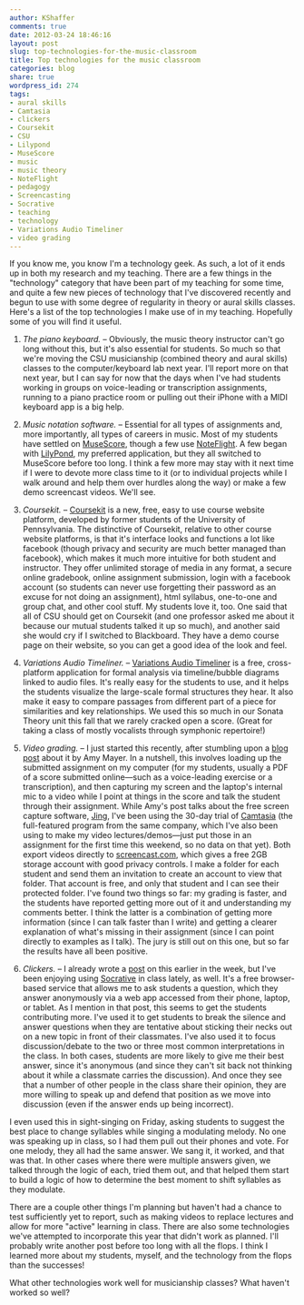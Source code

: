 ```yaml
---
author: KShaffer
comments: true
date: 2012-03-24 18:46:16
layout: post
slug: top-technologies-for-the-music-classroom
title: Top technologies for the music classroom
categories: blog
share: true
wordpress_id: 274
tags:
- aural skills
- Camtasia
- clickers
- Coursekit
- CSU
- Lilypond
- MuseScore
- music
- music theory
- NoteFlight
- pedagogy
- Screencasting
- Socrative
- teaching
- technology
- Variations Audio Timeliner
- video grading
---
```


If you know me, you know I'm a technology geek. As such, a lot of it ends up in both my research and my teaching. There are a few things in the "technology" category that have been part of my teaching for some time, and quite a few new pieces of technology that I've discovered recently and begun to use with some degree of regularity in theory or aural skills classes. Here's a list of the top technologies I make use of in my teaching. Hopefully some of you will find it useful.

1. _The piano keyboard._ – Obviously, the music theory instructor can't go long without this, but it's also essential for students. So much so that we're moving the CSU musicianship (combined theory and aural skills) classes to the computer/keyboard lab next year. I'll report more on that next year, but I can say for now that the days when I've had students working in groups on voice-leading or transcription assignments, running to a piano practice room or pulling out their iPhone with a MIDI keyboard app is a big help.

2. _Music notation software._ – Essential for all types of assignments and, more importantly, all types of careers in music. Most of my students have settled on [MuseScore](http://musescore.org), though a few use [NoteFlight](http://noteflight.com). A few began with [LilyPond](http://lilypond.org), my preferred application, but they all switched to MuseScore before too long. I think a few more may stay with it next time if I were to devote more class time to it (or to individual projects while I walk around and help them over hurdles along the way) or make a few demo screencast videos. We'll see.

3. _Coursekit._ – [Coursekit](http://coursekit.com) is a new, free, easy to use course website platform, developed by former students of the University of Pennsylvania. The distinctive of Coursekit, relative to other course website platforms, is that it's interface looks and functions a lot like facebook (though privacy and security are much better managed than facebook), which makes it much more intuitive for both student and instructor. They offer unlimited storage of media in any format, a secure online gradebook, online assignment submission, login with a facebook account (so students can never use forgetting their password as an excuse for not doing an assignment), html syllabus, one-to-one and group chat, and other cool stuff. My students love it, too. One said that all of CSU should get on Coursekit (and one professor asked me about it because our mutual students talked it up so much), and another said she would cry if I switched to Blackboard. They have a demo course page on their website, so you can get a good idea of the look and feel.

4. _Variations Audio Timeliner._ – [Variations Audio Timeliner](http://variations.sourceforge.net/vat/) is a free, cross-platform application for formal analysis via timeline/bubble diagrams linked to audio files. It's really easy for the students to use, and it helps the students visualize the large-scale formal structures they hear. It also make it easy to compare passages from different part of a piece for similarities and key relationships. We used this so much in our Sonata Theory unit this fall that we rarely cracked open a score. (Great for taking a class of mostly vocalists through symphonic repertoire!)

5. _Video grading._ – I just started this recently, after stumbling upon a [blog post](http://www.friedtechnology.com/2012/02/friedenglish-video-grading-using-google.html) about it by Amy Mayer. In a nutshell, this involves loading up the submitted assignment on my computer (for my students, usually a PDF of a score submitted online—such as a voice-leading exercise or a transcription), and then capturing my screen and the laptop's internal mic to a video while I point at things in the score and talk the student through their assignment. While Amy's post talks about the free screen capture software, [Jing](http://www.techsmith.com/jing.html), I've been using the 30-day trial of [Camtasia](http://www.techsmith.com/camtasia.html) (the full-featured program from the same company, which I've also been using to make my video lectures/demos—just put those in an assignment for the first time this weekend, so no data on that yet). Both export videos directly to [screencast.com](http://www.screencast.com/), which gives a free 2GB storage account with good privacy controls. I make a folder for each student and send them an invitation to create an account to view that folder. That account is free, and only that student and I can see their protected folder. I've found two things so far: my grading is faster, and the students have reported getting more out of it and understanding my comments better. I think the latter is a combination of getting more information (since I can talk faster than I write) and getting a clearer explanation of what's missing in their assignment (since I can point directly to examples as I talk). The jury is still out on this one, but so far the results have all been positive.

6. _Clickers._ – I already wrote a [post](/2012/03/clickers-in-the-music-theory-classroom/) on this earlier in the week, but I've been enjoying using [Socrative](http://socrative.com) in class lately, as well. It's a free browser-based service that allows me to ask students a question, which they answer anonymously via a web app accessed from their phone, laptop, or tablet. As I mention in that post, this seems to get the students contributing more. I've used it to get students to break the silence and answer questions when they are tentative about sticking their necks out on a new topic in front of their classmates. I've also used it to focus discussion/debate to the two or three most common interpretations in the class. In both cases, students are more likely to give me their best answer, since it's anonymous (and since they can't sit back not thinking about it while a classmate carries the discussion). And once they see that a number of other people in the class share their opinion, they are more willing to speak up and defend that position as we move into discussion (even if the answer ends up being incorrect). 

I even used this in sight-singing on Friday, asking students to suggest the best place to change syllables while singing a modulating melody. No one was speaking up in class, so I had them pull out their phones and vote. For one melody, they all had the same answer. We sang it, it worked, and that was that. In other cases where there were multiple answers given, we talked through the logic of each, tried them out, and that helped them start to build a logic of how to determine the best moment to shift syllables as they modulate.

There are a couple other things I'm planning but haven't had a chance to test sufficiently yet to report, such as making videos to replace lectures and allow for more "active" learning in class. There are also some technologies we've attempted to incorporate this year that didn't work as planned. I'll probably write another post before too long with all the flops. I think I learned more about my students, myself, and the technology from the flops than the successes!

What other technologies work well for musicianship classes? What haven't worked so well?
